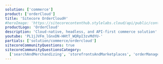 ```yaml
---
solution: ['commerce']
product: ['orderCloud']
title: 'Sitecore OrderCloud®'
#heroImage: 'https://sitecorecontenthub.stylelabs.cloud/api/public/content/4fc742feffd14e7686e4820e55dbfbaa?v=88f0916a'
productLogo: 'OrderCloud'
description: 'Cloud-native, headless, and API-first commerce solution'
youtube: 'PL1jJVFm_lGnxDN-HHtT_WQRpI3zvMdYU-'
partials: ['solution/commerce/ordercloud']
sitecoreCommunityQuestions: true
sitecoreCommunityQuestionsCategory:
  ['searchAndMerchandizing', 'storefrontsAndMarketplaces', 'orderManagement']
---
```

